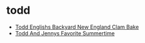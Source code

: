 # todd

 * [Todd Englishs Backyard New England Clam Bake](index/t/todd-englishs-backyard-new-england-clam-bake-106523.json)
 * [Todd And Jennys Favorite Summertime](index/t/todd-and-jennys-favorite-summertime.json)
